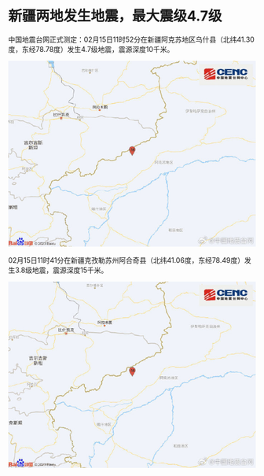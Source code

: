 # 新疆两地发生地震，最大震级4.7级

中国地震台网正式测定：02月15日11时52分在新疆阿克苏地区乌什县（北纬41.30度，东经78.78度）发生4.7级地震，震源深度10千米。

![d2ec1bd545b2afb17aeb2416ed1f2249.jpg](https://raw.githubusercontent.com/qqhsx/qqnews_image/main/2024/02/15/新疆两地发生地震，最大震级4.7级/d2ec1bd545b2afb17aeb2416ed1f2249.jpg)

02月15日11时41分在新疆克孜勒苏州阿合奇县（北纬41.06度，东经78.49度）发生3.8级地震，震源深度15千米。

![a27053933a9aa852f6c52e4597824317.jpg](https://raw.githubusercontent.com/qqhsx/qqnews_image/main/2024/02/15/新疆两地发生地震，最大震级4.7级/a27053933a9aa852f6c52e4597824317.jpg)

